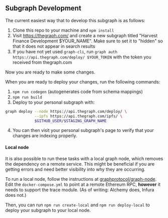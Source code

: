 ## Subgraph Development

The current easiest way that to develop this subgraph is as follows:

1. Clone this repo to your machine and `npm install`
2. Visit https://thegraph.com/ and create a new subgraph titled "Harvest Finance Development $YOUR_NAME". Make sure to set it to "hidden" so that it does not appear in search results
3. If you have not yet used `graph-cli`, run `graph auth https://api.thegraph.com/deploy/ $YOUR_TOKEN` with the token you received from thegraph.com

Now you are ready to make some changes.

When you are ready to deploy your changes, run the following commands:

1. `npm run codegen` (autogenerates code from schema mappings)
2. `npm run build`
3. Deploy to your personal subgraph with:

```sh
graph deploy --node https://api.thegraph.com/deploy/ \
             --ipfs https://api.thegraph.com/ipfs/ \
             $GITHUB_USER/$STAGING_GRAPH_NAME

```

4. You can then visit your personal subgraph's page to verify that your changes are indexing properly.


#### Local node

It is also possible to run these tasks with a local graph node, which removes the dependency on a remote service. This might be beneficial if you are getting errors and need better visibility into why they are occurring.

To run a local node, follow the instructions at [graphprotocol/graph-node](https://github.com/graphprotocol/graph-node). Edit the `docker-compose.yml` to point at a remote Ethereum RPC, **however** it needs to support the trace module. (As of writing: Alchemy does, Infura does not.)

Then, you can run `npm run create-local` and `npm run deploy-local` to deploy your subgraph to your local node.
